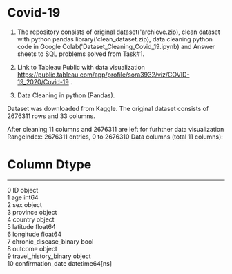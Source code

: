 # Covid-19

1. The repository consists of original dataset('archieve.zip), clean dataset with python pandas library('clean_dataset.zip), data cleaning python code in Google Colab('Dataset_Cleaning_Covid_19.ipynb) and Answer sheets to SQL problems solved from Task#1. 

2. Link to Tableau Public with data visualization https://public.tableau.com/app/profile/sora3932/viz/COVID-19_2020/Covid-19 .

3. Data Cleaning in python (Pandas).

Dataset was downloaded from Kaggle. The original dataset consists of 2676311 rows and 33 columns.

After cleaning 11 columns and 2676311 are left for furhther data visualization
RangeIndex: 2676311 entries, 0 to 2676310
Data columns (total 11 columns):
 #   Column                  Dtype         
---  ------                  -----         
 0   ID                      object        
 1   age                     int64         
 2   sex                     object        
 3   province                object        
 4   country                 object        
 5   latitude                float64       
 6   longitude               float64       
 7   chronic_disease_binary  bool          
 8   outcome                 object        
 9   travel_history_binary   object        
 10  confirmation_date       datetime64[ns]


